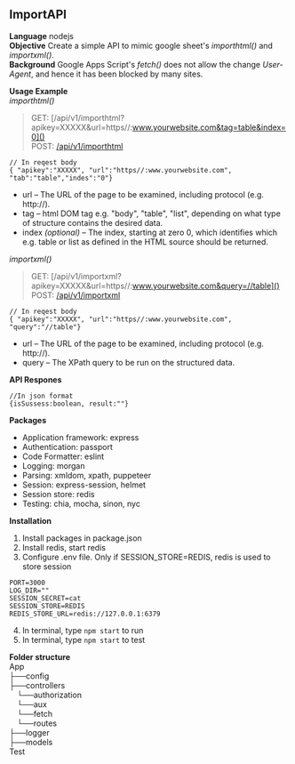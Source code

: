 ## ImportAPI

**Language** nodejs <br/>
**Objective** Create a simple API to mimic google sheet's *importhtml()* and *importxml()*. <br/>
**Background** Google Apps Script's *fetch()* does not allow the change *User-Agent*, and hence it has been blocked by many sites. <br/>

**Usage Example** <br/>
*importhtml()*
> GET: [/api/v1/importhtml?apikey=XXXXX&url=https//:www.yourwebsite.com&tag=table&index=0]() <br/>
> POST: [/api/v1/importhtml]() <br/> 
```
// In reqest body 
{ "apikey":"XXXXX", "url":"https//:www.yourwebsite.com", "tab":"table","indes":"0"}
```
    
- url – The URL of the page to be examined, including protocol (e.g. http://).   
- tag – html DOM tag e.g. "body", "table", "list", depending on what type of structure contains the desired data.
- index *(optional)* – The index, starting at zero 0, which identifies which e.g. table or list as defined in the HTML source should be returned.
    
*importxml()*
> GET: [/api/v1/importxml?apikey=XXXXX&url=https//:www.yourwebsite.com&query=//table]()<br/>
> POST: [/api/v1/importxml]() <br/>
```  
// In reqest body 
{ "apikey":"XXXXX", "url":"https//:www.yourwebsite.com", "query":"//table"}
``` 
- url – The URL of the page to be examined, including protocol (e.g. http://).   
- query – The XPath query to be run on the structured data.  

**API Respones** 
```
//In json format
{isSussess:boolean, result:""}
```
**Packages**
- Application framework: express 
- Authentication: passport
- Code Formatter: eslint
- Logging: morgan
- Parsing: xmldom, xpath, puppeteer
- Session: express-session, helmet
- Session store: redis
- Testing: chia, mocha, sinon, nyc

**Installation**
1. Install packages in package.json
2. Install redis, start redis
3. Configure .env file. Only if SESSION_STORE=REDIS, redis is used to store session
```
PORT=3000
LOG_DIR=""
SESSION_SECRET=cat
SESSION_STORE=REDIS
REDIS_STORE_URL=redis://127.0.0.1:6379
```
4. In terminal, type `npm start` to run
5. In terminal, type `npm start` to test


**Folder structure** <br/>
App <br/>
├──config <br/> 
├──controllers <br/> 
&emsp;└──authorization <br/>
&emsp;└──aux <br/>
&emsp;└──fetch <br/>
&emsp;└──routes <br/>
├──logger <br/> 
├──models <br/> 
Test <br/>
